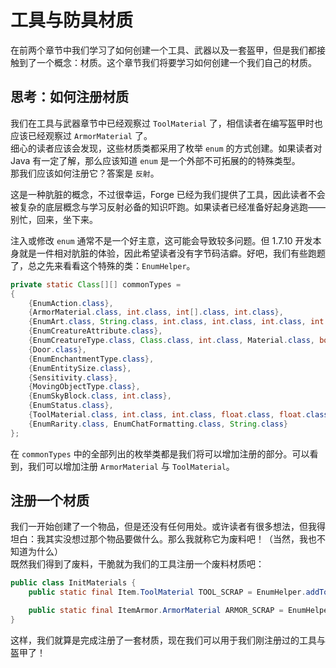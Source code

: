 # 工具与防具材质

在前两个章节中我们学习了如何创建一个工具、武器以及一套盔甲，但是我们都接触到了一个概念：材质。这个章节我们将要学习如何创建一个我们自己的材质。

## 思考：如何注册材质

我们在工具与武器章节中已经观察过 `ToolMaterial` 了，相信读者在编写盔甲时也应该已经观察过 `ArmorMaterial` 了。  
细心的读者应该会发现，这些材质类都采用了枚举 `enum` 的方式创建。如果读者对 Java 有一定了解，那么应该知道 `enum` 是一个外部不可拓展的的特殊类型。  
那我们应该如何注册它？答案是 `反射`。

这是一种肮脏的概念，不过很幸运，Forge 已经为我们提供了工具，因此读者不会被复杂的底层概念与学习反射必备的知识吓跑。如果读者已经准备好起身逃跑——别忙，回来，坐下来。

注入或修改 `enum` 通常不是一个好主意，这可能会导致较多问题。但 1.7.10 开发本身就是一件相对肮脏的体验，因此希望读者没有字节码洁癖。好吧，我们有些跑题了，总之先来看看这个特殊的类：`EnumHelper`。

```java title="EnumHelper.class"
private static Class[][] commonTypes =
{
    {EnumAction.class},
    {ArmorMaterial.class, int.class, int[].class, int.class},
    {EnumArt.class, String.class, int.class, int.class, int.class, int.class},
    {EnumCreatureAttribute.class},
    {EnumCreatureType.class, Class.class, int.class, Material.class, boolean.class, boolean.class},
    {Door.class},
    {EnumEnchantmentType.class},
    {EnumEntitySize.class},
    {Sensitivity.class},
    {MovingObjectType.class},
    {EnumSkyBlock.class, int.class},
    {EnumStatus.class},
    {ToolMaterial.class, int.class, int.class, float.class, float.class, int.class},
    {EnumRarity.class, EnumChatFormatting.class, String.class}
};
```

在 `commonTypes` 中的全部列出的枚举类都是我们将可以增加注册的部分。可以看到，我们可以增加注册 `ArmorMaterial` 与 `ToolMaterial`。  

## 注册一个材质

我们一开始创建了一个物品，但是还没有任何用处。或许读者有很多想法，但我得坦白：我其实没想过那个物品要做什么。那么我就称它为废料吧！（当然，我也不知道为什么）  
既然我们得到了废料，干脆就为我们的工具注册一个废料材质吧：

```java title="IniteMetarial.java"
public class InitMaterials {
    public static final Item.ToolMaterial TOOL_SCRAP = EnumHelper.addToolMaterial("scrap", 2, 150, 4.0F, 2.0F, 18);

    public static final ItemArmor.ArmorMaterial ARMOR_SCRAP = EnumHelper.addArmorMaterial("scrap", 13, new int[]{ 2, 5, 4, 2 }, 18);
}
```

这样，我们就算是完成注册了一套材质，现在我们可以用于我们刚注册过的工具与盔甲了！
